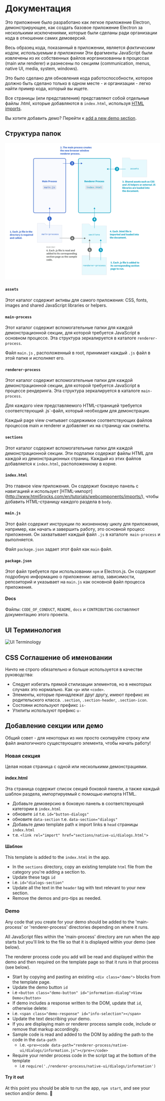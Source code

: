 # Документация

Это приложение было разработано как легкое приложение Electron, демонстрирующее, как создать базовое приложение Electron за несколькими исключениями, которые были сделаны ради организации кода в отношении самих демоверсий.

Весь образец кода, показанный в приложении, является _фактическим кодом, используемым в приложении_ Эти фрагменты JavaScript были извлечены из их собственных файлов иорганизованны в процессах (main или renderer) и разнесены по секциям (communication, menus, native UI, media, system, windows).

Это было сделано для обновления кода работоспособности, которое должно быть сделано только в одном месте - и организации - легко найти пример кода, который вы ищете.

Все страницы (или представления) представляют собой отдельные файлы .html, которые добавляются в `index.html`, используя [HTML imports](http://www.html5rocks.com/en/tutorials/webcomponents/imports/).

Вы хотите добавить демо? Перейти к [add a new demo section](#add-a-section-or-demo).

## Структура папок

![Схема структуры и операций приложения](/assets/img/diagram.png)

#### `assets`
Этот каталог содержит активы для самого приложения: CSS, fonts, images and shared JavaScript libraries or helpers.

#### `main-process`
Этот каталог содержит вспомогательные папки для каждой демонстрационной секции, для которой требуется JavaScript в основном процессе. Эта структура зеркалируется в каталоге `renderer-process`.

Файл `main.js` , расположенный в root, принимает каждый `.js` файл в этой папке и исполняет его.

#### `renderer-process`
Этот каталог содержит вспомогательные папки для каждой демонстрационной секции, для которой требуется JavaScript в процессе рендеринга. Эта структура зеркалируется в каталоге `main-process`.

Для каждого view представляемого HTML-страницей требуется соответствующий .js`-файл, который необходим для демонстрации.

Каждый page view считывает содержимое соответствующих файлов процессов main и renderer и добавляет их на страницу как снипеты.

#### `sections`
Этот каталог содержит вспомогательные папки для каждой демонстрационной секции. Эти подпапки содержат файлы HTML для каждой из демонстрационных страниц. Каждый из этих файлов добавляется к `index.html`, расположенному в корне.

#### `index.html`
Это главное view приложения. Он содержит боковую панель с навигацией и использует [HTML-импорт] (http://www.html5rocks.com/en/tutorials/webcomponents/imports/), чтобы добавить HTML-страницу каждого раздела в `body`.

#### `main.js`
Этот файл содержит инструкции по жизненному циклу для приложения, например, как начать и завершить работу, это основной процесс приложения. Он захватывает каждый файл `.js` в каталоге` main-process` и выполняется.

Файл `package.json` задает этот файл как `main` файл.

#### `package.json`
Этот файл требуется при использовании `npm` и Electron.js. Он содержит подробную информацию о приложении: автор, зависимости, репозиторий и указывает на `main.js` как основной файл процесса приложения.

#### Docs
Файлы: `CODE_OF_CONDUCT`, `README`, `docs` и `CONTRIBUTING` составляют документацию этого проекта.

## UI Терминология

![UI Terminology](/assets/img/ui-terminology.png)

## CSS Соглашение об именовании

Ничто не строго обязательно и больше используется в качестве руководства:

- Следует избегать прямой стилизации элементов, но в некоторых случаях это нормально. Как `<p>` или `<code>`.
- Элементы, которые принадлежат друг другу, имеют префикс их родительского класса. `.section`, `.section-header`, `.section-icon`.
- Состояни используют префикс `is-` 
- Утилиты используют префикс `u-` 

## Добавление секции или демо

Общий совет - для некоторых из них просто скопируйте строку или файл аналогичного существующего элемента, чтобы начать работу!

### Новая секция

Целая новая страница с одной или несколькими демонстрациями.

#### index.html

Эта страница содержит список секций боковой панели, а также каждый шаблон раздела, импортируемый с помощью импорта HTML.

- Добавьте демоверсию в боковую панель в соответствующей категории в `index.html`
 - обновите `id` т.e. `id="button-dialogs"`
 - обновите `data-section` т.e. `data-section="dialogs"`
- Добавьте демо template path к import links в `head` страницы `index.html`
 - т.e. `<link rel="import" href="sections/native-ui/dialogs.html">`

#### Шаблон

This template is added to the `index.html` in the app.

- In the `sections` directory, copy an existing template `html` file from the category you're adding a section to.
- Update these tags `id`
 - i.e. `id="dialogs-section"`
- Update all the text in the `header` tag with text relevant to your new section.
 - Remove the demos and pro-tips as needed.

### Demo

Any code that you create for your demo should be added to the 'main-process' or 'renderer-process' directories depending on where it runs.

All JavaScript files within the 'main-process' directory are run when the app starts but you'll link to the file so that it is displayed within your demo (see below).

The renderer process code you add will be read and displayed within the demo and then required on the template page so that it runs in that process (see below).

- Start by copying and pasting an existing `<div class="demo">` blocks from the template page.
- Update the demo button `id`
 - i.e `<button class="demo-button" id="information-dialog">View Demo</button>`
- If demo includes a response written to the DOM, update that `id`, otherwise delete:
 - i.e. `<span class="demo-response" id="info-selection"></span>`
- Update the text describing your demo.
- If you are displaying main or renderer process sample code, include or remove that markup accordingly.
 - Sample code is read and added to the DOM by adding the path to the code in the `data-path`
   - i.e. `<pre><code data-path="renderer-process/native-ui/dialogs/information.js"></pre></code>`
 - Require your render process code in the script tag at the bottom of the template
   - i.e  `require('./renderer-process/native-ui/dialogs/information')`

#### Try it out

At this point you should be able to run the app, `npm start`, and see your section and/or demo. :tada:
